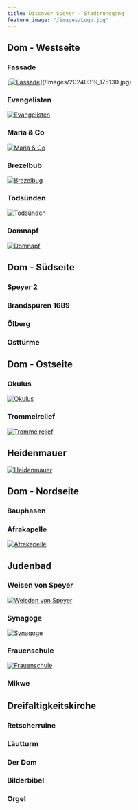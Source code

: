 ```yaml
---
title: Discover Speyer - Stadtrundgang
feature_image: "/images/Logo.jpg"
---
```


## Dom - Westseite
### Fassade
[[![Fassade](/images/20240319_175130%20(Small).jpg)](/images/20240319_175130.jpg)](/images/20240319_175130.jpg)

### Evangelisten
[![Evangelisten](/images/20231230_150947%20(Small).jpg)](/images/20231230_150947.jpg)

### Maria & Co
[![Maria & Co](/images/20231230_150940%20(Small).jpg)](/images/20231230_150940.jpg)

### Brezelbub
[![Brezelbug](/images/20231230_151010%20(Small).jpg)](/images/20231230_151010.jpg)

### Todsünden
[![Todsünden](/images/20231230_151055%20(Small).jpg)](/images/20231230_151055.jpg)

### Domnapf
[![Domnapf](/images/20240303_163139%20(Small).jpg)](/images/20240303_163139.jpg)

## Dom - Südseite
### Speyer 2
### Brandspuren 1689

### Ölberg

### Osttürme

## Dom - Ostseite
### Okulus
[![Okulus](/images/20211107_165047%20(Small).jpg)](/images/20211107_165047.jpg)

### Trommelrelief
[![Trommelrelief](/images/P1110705%20(1)%20(Small).jpg)](/images/P1110705%20(1).jpg)

## Heidenmauer
[![Heidenmauer](/images/20240225_131543%20(Small).jpg)](/images/20240225_131543.jpg)

## Dom - Nordseite
### Bauphasen
### Afrakapelle
[![Afrakapelle](/images/20211107_165452%20(Small).jpg)](/images/20211107_165452.jpg)

## Judenbad
### Weisen von Speyer
[![Weisden von Speyer](/images/20240530_115624937_iOS%20(Small).jpg)](/images/20240530_115624937_iOS.jpg)

### Synagoge
[![Synagoge](/images/20240330_150140%20(Small).jpg)](/images/20240330_150140.jpg)

### Frauenschule
[![Frauenschule](/images/20240330_150138%20(Small).jpg)](/images/20240330_150138.jpg)

### Mikwe

## Dreifaltigkeitskirche
### Retscherruine
### Läutturm
### Der Dom
### Bilderbibel
### Orgel